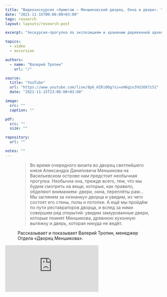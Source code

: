 ```yaml
---
title: "Видеоэкскурсия «Эрмитаж — Меншиковский дворец. Окна и двери». YouTube, 2021"
date: "2021-11-15T00:00:00+03:00"
tags: research
layout: layouts/research-post

excerpt: "Экскурсия-прогулка по экспозициям и хранению деревянной археологии Дворца Меншикова в видеоформате"

topics:
  - video
  - excursion

authors:
  - name: "Валерий Тропин"
    url: "/"

source:
  title: "YouTube"
  url: "https://www.youtube.com/live/8p6_HIRi0Og?si=xH6qzv3VU3OX7z51"
  date: "2021-11-15T23:00:00+03:00"

image:
  src: ""
  caption: ""

pdf:
  src: ""
  size: ""

repository:
  url: ""

notes: ""
---
```


<figure class="quote">
  <blockquote>Во время очередного визита во дворец светлейшего князя Александра Даниловича Меншикова на Васильевском острове нам предстоит необычная прогулка. Необычна она, прежде всего, тем, что мы будем смотреть на вещи, которые, как правило, обделяют вниманием: двери, окна, переплёты рам… Мы заглянем за «изнанку» дворца и увидим, из чего состоят его стены, полы и потолки. А ещё мы пройдём по пути реставраторов дворца, и вслед за ними совершим ряд открытий: увидим замурованные двери, которые помнят Меншикова, древнюю кухонную вытяжку и дверь, которая никуда не ведёт.</blockquote>
  <figcaption class="quote-caption">Рассказывает и показывает Валерий Тропин, менеджер Отдела «Дворец Меншикова».</figcaption>
</figure>

<div class="video-frame">
<iframe src="https://www.youtube-nocookie.com/embed/8p6_HIRi0Og?si=uZDdX1-YcSfBcEeW" title="YouTube video player" frameborder="0" allow="accelerometer; autoplay; clipboard-write; encrypted-media; gyroscope; picture-in-picture; web-share" referrerpolicy="strict-origin-when-cross-origin" allowfullscreen></iframe>
</div>
